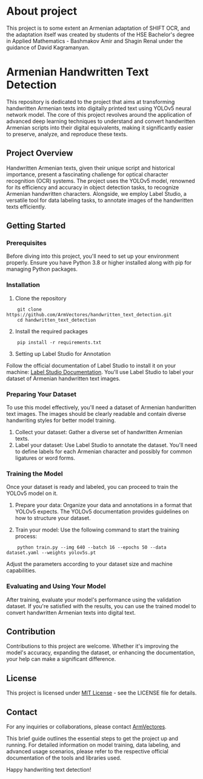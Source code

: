 # About project
This project is to some extent an Armenian adaptation of SHIFT OCR, and the adaptation itself was created by students of the HSE Bachelor's degree in Applied Mathematics - Bashmakov Amir and Shagin Renal under the guidance of David Kagramanyan.
# Armenian Handwritten Text Detection

This repository is dedicated to the project that aims at transforming handwritten Armenian texts into digitally printed text using YOLOv5 neural network model. The core of this project revolves around the application of advanced deep learning techniques to understand and convert handwritten Armenian scripts into their digital equivalents, making it significantly easier to preserve, analyze, and reproduce these texts.

## Project Overview

Handwritten Armenian texts, given their unique script and historical importance, present a fascinating challenge for optical character recognition (OCR) systems. The project uses the YOLOv5 model, renowned for its efficiency and accuracy in object detection tasks, to recognize Armenian handwritten characters. Alongside, we employ Label Studio, a versatile tool for data labeling tasks, to annotate images of the handwritten texts efficiently.

## Getting Started

### Prerequisites

Before diving into this project, you'll need to set up your environment properly. Ensure you have Python 3.8 or higher installed along with pip for managing Python packages.

### Installation

1. Clone the repository
```
    git clone https://github.com/ArmVectores/handwritten_text_detection.git
    cd handwritten_text_detection
```

2. Install the required packages
```
    pip install -r requirements.txt
```

3. Setting up Label Studio for Annotation

Follow the official documentation of Label Studio to install it on your machine: [Label Studio Documentation](https://labelstud.io/guide/#Installation). You'll use Label Studio to label your dataset of Armenian handwritten text images.

### Preparing Your Dataset

To use this model effectively, you'll need a dataset of Armenian handwritten text images. The images should be clearly readable and contain diverse handwriting styles for better model training.

1. Collect your dataset: Gather a diverse set of handwritten Armenian texts.
2. Label your dataset: Use Label Studio to annotate the dataset. You'll need to define labels for each Armenian character and possibly for common ligatures or word forms.

### Training the Model

Once your dataset is ready and labeled, you can proceed to train the YOLOv5 model on it.

1. Prepare your data: Organize your data and annotations in a format that YOLOv5 expects. The YOLOv5 documentation provides guidelines on how to structure your dataset.

2. Train your model: Use the following command to start the training process:
```
    python train.py --img 640 --batch 16 --epochs 50 --data dataset.yaml --weights yolov5s.pt
```
Adjust the parameters according to your dataset size and machine capabilities.

### Evaluating and Using Your Model

After training, evaluate your model's performance using the validation dataset. If you're satisfied with the results, you can use the trained model to convert handwritten Armenian texts into digital text.

## Contribution

Contributions to this project are welcome. Whether it's improving the model's accuracy, expanding the dataset, or enhancing the documentation, your help can make a significant difference.

## License

This project is licensed under [MIT License](LICENSE) - see the LICENSE file for details.

## Contact
For any inquiries or collaborations, please contact [ArmVectores](https://github.com/ArmVectores).


This brief guide outlines the essential steps to get the project up and running. For detailed information on model training, data labeling, and advanced usage scenarios, please refer to the respective official documentation of the tools and libraries used.

Happy handwriting text detection!